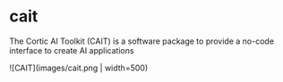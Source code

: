 # cait
The Cortic AI Toolkit (CAIT) is a software package to provide a no-code interface to create AI applications 

![CAIT](images/cait.png | width=500)